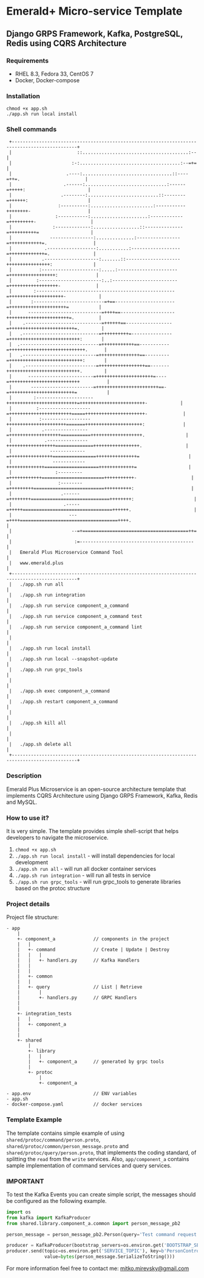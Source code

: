 # Emerald+ Micro-service Template
## Django GRPS Framework, Kafka, PostgreSQL, Redis using CQRS Architecture

### Requirements

- RHEL 8.3, Fedora 33, CentOS 7
- Docker, Docker-compose

### Installation

```
chmod +x app.sh
./app.sh run local install
```

### Shell commands
```
 +----------------------------------------------------------------------------------------------+
 |                        ::.......................................:--                          |
 |                      :-:.....................................:--=+=                          |
 |                    .----:.................................::----=++=.                        |
 |                   .------:..............................:------=+++++:                       |
 |                  .--------:..........................::--------=++++++:                      |
 |                 :----------:.......................:-----------++++++++-                     |
 |                :-----------:.....................:------------=+++++++++-                    |
 |               :-------------:.................::--------------=++++++++++=                   |
 |              ----------------:..............:----------------=++++++++++++=.                 |
 |            .------------------:...........:------------------=+++++++++++++=.                |
 |           .--------------------:.......::--------------------++++++++++++++++:               |
 |          :---------------------:.....:----------------------=+++++++++++++++++:              |
 |         :-----------------------:..:------------------------=++++++++++++++++++-             |
 |        :---------------------------------------------------=++++++++++++++++++++-            |
 |       :--------------------------=+==----------------------=+++++++++++++++++++++=           |
 |      ---------------------------=++++==--------------------+++++++++++++++++++++++=.         |
 |    .----------------------------=++++++==-----------------=++++++++++++++++++++++++=.        |
 |   .----------------------------=++++++++++=---------------=++++++++++++++++++++++++++:       |
 |  .-----------------------------=++++++++++++==-----------=++++++++++++++++++++++++++++.      |
 |   .---------------------------=+++++++++++++++==---------=+++++++++++++++++++++++++++:       |
 |    .--------------------------=+++++++++++++++++==-------+++++++++++++++++++++++++++.        |
 |      ------------------------=+++++++++++++++++++++=----=++++++++++++++++++++++++++          |
 |       -----------------------=+++++++++++++++++++++++==-=++++++++++++++++++++++++=           |
 |        :---------------------++++++++++++++++++++++++++=++++++++++++++++++++++++-            |
 |         :-------------------=+++++++++++++++++++++++=====++++++++++++++++++++++-             |
 |          :------------------++++++++++++++++++++++=======+++++++++++++++++++++:              |
 |           .----------------=+++++++++++++++++++===========+++++++++++++++++++.               |
 |            .---------------++++++++++++++++++==============+++++++++++++++++.                |
 |              -------------=++++++++++++++++================+++++++++++++++=                  |
 |               ------------++++++++++++++====================+++++++++++++=                   |
 |                :---------=++++++++++++=======================+++++++++++-                    |
 |                 :--------=+++++++++==========================++++++++++:                     |
 |                  .------=++++++++=============================++++++++:                      |
 |                   .-----=+++++=================================++++++.                       |
 |                     ---=++++====================================++++.                        |
 |                      --=+=======================================++=                          |
 |                       :=------------------------------------------                           |
 |   Emerald Plus Microservice Command Tool                                                     |
 |   www.emerald.plus                                                                           |
 +----------------------------------------------------------------------------------------------+
 |   ./app.sh run all                                                                           |
 |   ./app.sh run integration                                                                   |
 |   ./app.sh run service component_a_command                                                   |
 |   ./app.sh run service component_a_command test                                              |
 |   ./app.sh run service component_a_command lint                                              |
 |                                                                                              |
 |   ./app.sh run local install                                                                 |
 |   ./app.sh run local --snapshot-update                                                       |
 |   ./app.sh run grpc_tools                                                                    |
 |                                                                                              |
 |   ./app.sh exec component_a_command                                                          |
 |   ./app.sh restart component_a_command                                                       |
 |                                                                                              |
 |   ./app.sh kill all                                                                          |
 |                                                                                              |
 |   ./app.sh delete all                                                                        |
 +----------------------------------------------------------------------------------------------+
```

### Description 

Emerald Plus Microservice is an open-source architecture template that implements CQRS Architecture using Django GRPS Framework, Kafka, Redis and MySQL.

### How to use it?

It is very simple. The template provides simple shell-script that helps developers to navigate the microservice.

1. `chmod +x app.sh`
2. `./app.sh run local install` - will install dependencies for local development
3. `./app.sh run all` - will run all docker container services
3. `./app.sh run integration` - will run all tests in service
4. `./app.sh run grpc_tools` - will run grpc_tools to generate libraries based on the protoc structure


### Project details
Project file structure:
```
- app
    |
    +- component_a              // components in the project
    |   |
    |   +- command              // Create | Update | Destroy
    |   |   |
    |   |   +- handlers.py      // Kafka Handlers
    |   |   
    |   |
    |   +- common
    |   |
    |   +- query                // List | Retrieve 
    |       |
    |       +- handlers.py      // GRPC Handlers
    |
    |
    +- integration_tests
    |   |
    |   +- component_a
    |
    |
    +- shared
        |
        +- library
        |   |
        |   +- component_a      // generated by grpc tools
        |
        +- protoc
            |
            +- component_a

- app.env                       // ENV variables
- app.sh
- docker-compose.yaml           // docker services
```

### Template Example
The template contains simple example of using `shared/protoc/command/person.proto`, `shared/protoc/common/person_message.proto` and `shared/protoc/query/person.proto`, that implements the coding standard, of splitting the `read` from the `write` services.
Also, `app/component_a` contains sample implementation of command services and query services.

### IMPORTANT
To test the Kafka Events you can create simple script, the messages should be configured as the following example.
```python
import os
from kafka import KafkaProducer
from shared.library.component_a.common import person_message_pb2

person_message = person_message_pb2.Person(query='Test command request', page_number=1, result_per_page=1)

producer = KafkaProducer(bootstrap_servers=os.environ.get('BOOTSTRAP_SERVERS'))
producer.send(topic=os.environ.get('SERVICE_TOPIC'), key=b'PersonController.Create:Person',
              value=bytes(person_message.SerializeToString()))
```

For more information feel free to contact me: mitko.mirevsky@gmail.com
